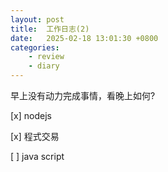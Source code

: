 ```yaml
---
layout: post
title:  工作日志(2)
date:   2025-02-18 13:01:30 +0800
categories: 
    - review
    - diary
---
```


早上没有动力完成事情，看晚上如何?

[x] nodejs

[x] 程式交易

[ ] java script
